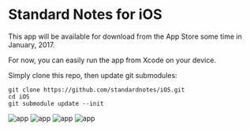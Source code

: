 # Standard Notes for iOS

This app will be available for download from the App Store some time in January, 2017.

For now, you can easily run the app from Xcode on your device.

Simply clone this repo, then update git submodules:

```
git clone https://github.com/standardnotes/iOS.git
cd iOS
git submodule update --init
```

![app](https://github.com/standardnotes/iOS/blob/master/screenshots/small/1.png?raw=true)
![app](https://github.com/standardnotes/iOS/blob/master/screenshots/small/2.png?raw=true)
![app](https://github.com/standardnotes/iOS/blob/master/screenshots/small/3.png?raw=true)
![app](https://github.com/standardnotes/iOS/blob/master/screenshots/small/4.png?raw=true)
